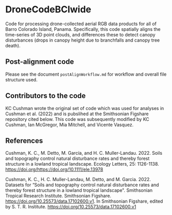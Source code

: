 # DroneCodeBCIwide
Code for processing drone-collected aerial RGB data products for all of Barro Colorado Island, Panama.  Specifically, this code spatially aligns the time-series of 3D point clouds, and differences these to detect canopy disturbances (drops in canopy height due to branchfalls and canopy tree death).    

## Post-alignment code
Please see the document `postAlignWorkflow.md` for workflow and overall file structure used.

## Contributors to the code
KC Cushman wrote the original set of code which was used for analyses in Cushman et al. (2022) and is pubslihed at the Smithsonian Figshare repository cited below.  This code was subsequently modified by KC Cushman, Ian McGregor, Mia Mitchell, and Vicente Vasquez.    

## References

Cushman, K. C., M. Detto, M. García, and H. C. Muller-Landau. 2022. Soils and topography control natural disturbance rates and thereby forest structure in a lowland tropical landscape. Ecology Letters, 25: 1126-1138. https://doi.org/https://doi.org/10.1111/ele.13978

Cushman, K. C., H. C. Muller-Landau, M. Detto, and M. Garcia. 2022. Datasets for “Soils and topography control natural disturbance rates and thereby forest structure in a lowland tropical landscape". Smithsonian Tropical Research Institute. Smithsonian Figshare.  https://doi.org/10.25573/data.17102600.v1. In Smithsonian Figshare, edited by S. T. R. Institute. https://doi.org/10.25573/data.17102600.v1


